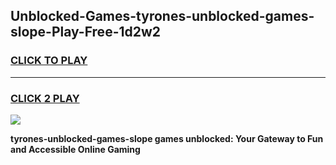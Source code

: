
## Unblocked-Games-tyrones-unblocked-games-slope-Play-Free-1d2w2
<h3>
<a href="https://premium76.site?title=tyrones-unblocked-games-slope&ref=23A">CLICK TO PLAY</a></h3>
<hr>

<h3>
<a href="https://premium76.site?title=tyrones-unblocked-games-slope&ref=23A">CLICK 2 PLAY</a>
  
</h3>

<a href="https://premium76.site?title=tyrones-unblocked-games-slope&ref=23A"><img src="https://clearcache.store/games.png"></a>


**tyrones-unblocked-games-slope games unblocked: Your Gateway to Fun and Accessible Online Gaming**
